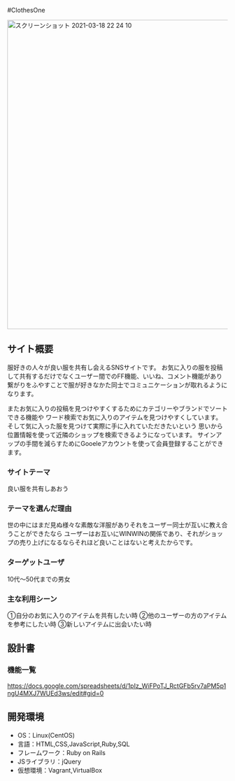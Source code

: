#ClothesOne

<img width="707" alt="スクリーンショット 2021-03-18 22 24 10" src="https://user-images.githubusercontent.com/69415368/111633917-5675b480-8839-11eb-9815-ab67cc82b97f.png">

## サイト概要
服好きの人々が良い服を共有し会えるSNSサイトです。
お気に入りの服を投稿して共有するだけでなくユーザー間でのFF機能、いいね、コメント機能があり
繋がりをふやすことで服が好きなかた同士でコミュニケーションが取れるようになります。

またお気に入りの投稿を見つけやすくするためにカテゴリーやブランドでソートできる機能や
ワード検索でお気に入りのアイテムを見つけやすくしています。
そして気に入った服を見つけて実際に手に入れていただきたいという
思いから位置情報を使って近隣のショップを検索できるようになっています。
サインアップの手間を減らすためにGooeleアカウントを使って会員登録することができます。


### サイトテーマ
良い服を共有しあおう

### テーマを選んだ理由
世の中にはまだ見ぬ様々な素敵な洋服がありそれをユーザー同士が互いに教え合うことができたなら
ユーザーはお互いにWINWINの関係であり、それがショップの売り上げになるならそれほど良いことはないと考えたからです。

### ターゲットユーザ
10代〜50代までの男女

### 主な利用シーン
①自分のお気に入りのアイテムを共有したい時
②他のユーザーの方のアイテムを参考にしたい時
③新しいアイテムに出会いたい時

## 設計書

### 機能一覧
https://docs.google.com/spreadsheets/d/1pIz_WiFPoTJ_RctGFb5rv7aPM5p1ngU4MXJ7WUEd3ws/edit#gid=0

## 開発環境
- OS：Linux(CentOS)
- 言語：HTML,CSS,JavaScript,Ruby,SQL
- フレームワーク：Ruby on Rails
- JSライブラリ：jQuery
- 仮想環境：Vagrant,VirtualBox

